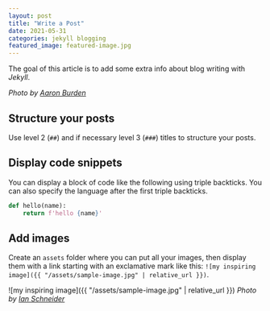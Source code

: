 ```yaml
---
layout: post
title: "Write a Post"
date: 2021-05-31
categories: jekyll blogging
featured_image: featured-image.jpg
---
```


The goal of this article is to add some extra info about blog writing with _Jekyll_.

_Photo by [Aaron Burden](https://unsplash.com/@aaronburden)_

## Structure your posts

Use level 2 (`##`) and if necessary level 3 (`###`) titles to structure your posts.

## Display code snippets

You can display a block of code like the following using triple backticks. 
You can also specify the language after the first triple backticks.

```python
def hello(name):
    return f'hello {name}'
```

## Add images

Create an `assets` folder where you can put all your images, 
then display them with a link starting with an exclamative mark like this: 
`![my inspiring image]({{ "/assets/sample-image.jpg" | relative_url }})`.

![my inspiring image]({{ "/assets/sample-image.jpg" | relative_url }})
_Photo by [Ian Schneider](https://unsplash.com/@goian)_
